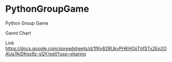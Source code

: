 # PythonGroupGame
Python Group Game


Gannt Chart

Link
    https://docs.google.com/spreadsheets/d/1fKy82RUkvPHKHOiiThfSTx2Ep2OAUa7AiDKgs9z-sQY/edit?usp=sharing
